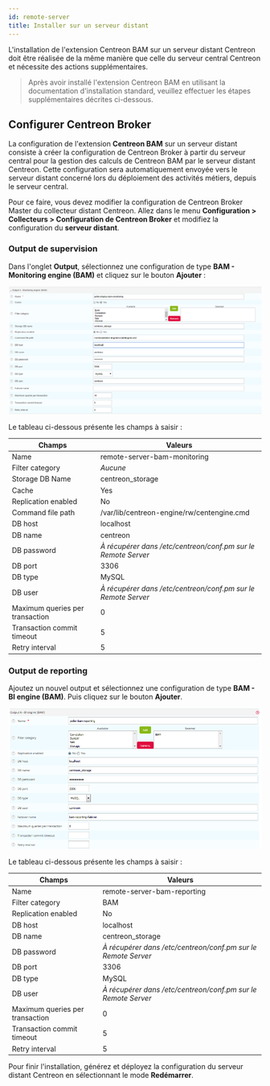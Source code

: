 ```yaml
---
id: remote-server
title: Installer sur un serveur distant
---
```


L'installation de l'extension Centreon BAM sur un serveur distant Centreon doit être réalisée de la même manière que celle du serveur central Centreon et nécessite des actions supplémentaires.

> Après avoir installé l'extension Centreon BAM en utilisant la documentation d'installation standard, veuillez effectuer les étapes supplémentaires décrites ci-dessous.

## Configurer Centreon Broker

La configuration de l'extension **Centreon BAM** sur un serveur
distant consiste à créer la configuration de Centreon Broker à partir du
serveur central pour la gestion des calculs de Centreon BAM par le
serveur distant Centreon. Cette configuration sera automatiquement
envoyée vers le serveur distant concerné lors du déploiement des activités métiers, depuis le serveur central.

Pour ce faire, vous devez modifier la configuration de Centreon Broker Master du collecteur distant Centreon. Allez dans le menu **Configuration > Collecteurs > Configuration de Centreon Broker** et modifiez la configuration du **serveur distant**.

### Output de supervision

Dans l'onglet **Output**, sélectionnez une configuration de
type **BAM - Monitoring engine (BAM)** et cliquez sur le bouton
**Ajouter** :

![image](../assets/service-mapping/remote-server/conf_poller_bam_monitoring.png)

Le tableau ci-dessous présente les champs à saisir :

| Champs                          | Valeurs                                                       |
|---------------------------------|---------------------------------------------------------------|
| Name                            | remote-server-bam-monitoring                                  |
| Filter category                 | *Aucune*                                                      |
| Storage DB Name                 | centreon\_storage                                             |
| Cache                           | Yes                                                           |
| Replication enabled             | No                                                            |
| Command file path               | /var/lib/centreon-engine/rw/centengine.cmd                    |
| DB host                         | localhost                                                     |
| DB name                         | centreon                                                      |
| DB password                     | *À récupérer dans /etc/centreon/conf.pm sur le Remote Server* |
| DB port                         | 3306                                                          |
| DB type                         | MySQL                                                         |
| DB user                         | *À récupérer dans /etc/centreon/conf.pm sur le Remote Server* |
| Maximum queries per transaction | 0                                                             |
| Transaction commit timeout      | 5                                                             |
| Retry interval                  | 5                                                             |

### Output de reporting

Ajoutez un nouvel output et sélectionnez une configuration de type **BAM - BI engine (BAM)**. Puis cliquez sur le bouton **Ajouter**.

![image](../assets/service-mapping/remote-server/conf_poller_bam_reporting.png)

Le tableau ci-dessous présente les champs à saisir :

| Champs                          | Valeurs                                                       |
|---------------------------------|---------------------------------------------------------------|
| Name                            | remote-server-bam-reporting                                   |
| Filter category                 | BAM                                                           |
| Replication enabled             | No                                                            |
| DB host                         | localhost                                                     |
| DB name                         | centreon\_storage                                             |
| DB password                     | *À récupérer dans /etc/centreon/conf.pm sur le Remote Server* |
| DB port                         | 3306                                                          |
| DB type                         | MySQL                                                         |
| DB user                         | *À récupérer dans /etc/centreon/conf.pm sur le Remote Server* |
| Maximum queries per transaction | 0                                                             |
| Transaction commit timeout      | 5                                                             |
| Retry interval                  | 5                                                             |

Pour finir l'installation, générez et déployez la configuration du serveur distant Centreon en sélectionnant le mode **Redémarrer**.
